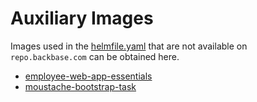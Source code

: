 # Auxiliary Images

Images used in the [helmfile.yaml](../helmfile.yaml) that are not available on `repo.backbase.com` can be obtained here.

- [employee-web-app-essentials](employee-web-app-essentials)
- [moustache-bootstrap-task](moustache-bootstrap-task)
